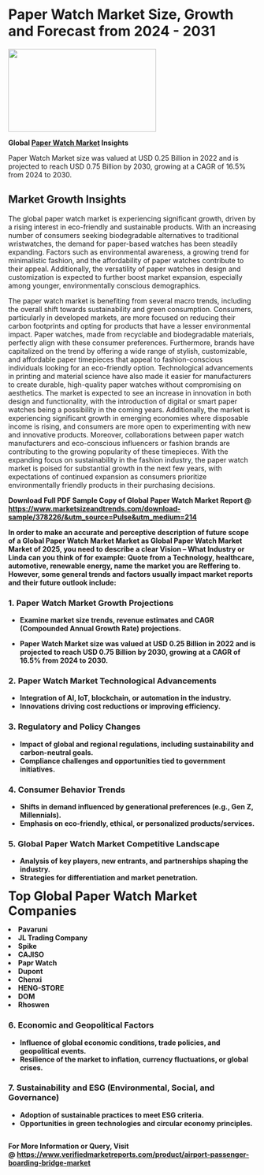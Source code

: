 <H1>Paper Watch Market Size, Growth and Forecast from 2024 - 2031</H1><img class="aligncenter size-medium wp-image-584254" src="https://thirdeyenews.in/wp-content/uploads/2024/09/Global-Market-Research-300x168.jpeg" alt="" width="300" height="168" /><p><strong>Global&nbsp;<a href="https://www.marketsizeandtrends.com/download-sample/378226/&amp;utm_source=Pulse&amp;utm_medium=214">Paper Watch Market</a> Insights</strong></p><p>Paper Watch Market size was valued at USD 0.25 Billion in 2022 and is projected to reach USD 0.75 Billion by 2030, growing at a CAGR of 16.5% from 2024 to 2030.</p><p><h2>Market Growth Insights</h2> <p>The global paper watch market is experiencing significant growth, driven by a rising interest in eco-friendly and sustainable products. With an increasing number of consumers seeking biodegradable alternatives to traditional wristwatches, the demand for paper-based watches has been steadily expanding. Factors such as environmental awareness, a growing trend for minimalistic fashion, and the affordability of paper watches contribute to their appeal. Additionally, the versatility of paper watches in design and customization is expected to further boost market expansion, especially among younger, environmentally conscious demographics.</p> <p><strong></strong></p> <p>The paper watch market is benefiting from several macro trends, including the overall shift towards sustainability and green consumption. Consumers, particularly in developed markets, are more focused on reducing their carbon footprints and opting for products that have a lesser environmental impact. Paper watches, made from recyclable and biodegradable materials, perfectly align with these consumer preferences. Furthermore, brands have capitalized on the trend by offering a wide range of stylish, customizable, and affordable paper timepieces that appeal to fashion-conscious individuals looking for an eco-friendly option. Technological advancements in printing and material science have also made it easier for manufacturers to create durable, high-quality paper watches without compromising on aesthetics. The market is expected to see an increase in innovation in both design and functionality, with the introduction of digital or smart paper watches being a possibility in the coming years. Additionally, the market is experiencing significant growth in emerging economies where disposable income is rising, and consumers are more open to experimenting with new and innovative products. Moreover, collaborations between paper watch manufacturers and eco-conscious influencers or fashion brands are contributing to the growing popularity of these timepieces. With the expanding focus on sustainability in the fashion industry, the paper watch market is poised for substantial growth in the next few years, with expectations of continued expansion as consumers prioritize environmentally friendly products in their purchasing decisions. <p><strong></p><p><span class=""><strong>Download Full PDF Sample Copy of Global Paper Watch Market Report</strong> @ <a href="https://www.marketsizeandtrends.com/download-sample/378226/&amp;utm_source=Pulse&amp;utm_medium=214" target="_blank">https://www.marketsizeandtrends.com/download-sample/378226/&amp;utm_source=Pulse&amp;utm_medium=214</a></span></p><p>In order to make an accurate and perceptive description of future scope of a Global&nbsp;Paper Watch Market Market as Global&nbsp;Paper Watch Market Market of 2025, you need to describe a clear Vision &ndash; What Industry or Linda can you think of for example: Quote from a Technology, healthcare, automotive, renewable energy, name the market you are Reffering to. However, some general trends and factors usually impact market reports and their future outlook include:</p><h3>1.&nbsp;<strong>Paper Watch Market Growth Projections</strong></h3><ul><li>Examine market size trends, revenue estimates and CAGR (Compounded Annual Growth Rate) projections.</li><li><p>Paper Watch Market size was valued at USD 0.25 Billion in 2022 and is projected to reach USD 0.75 Billion by 2030, growing at a CAGR of 16.5% from 2024 to 2030.</p></li></ul><h3>2.&nbsp;<strong>Paper Watch Market Technological Advancements</strong></h3><ul><li>Integration of AI, IoT, blockchain, or automation in the industry.</li><li>Innovations driving cost reductions or improving efficiency.</li></ul><h3>3.&nbsp;<strong>Regulatory and Policy Changes</strong></h3><ul><li>Impact of global and regional regulations, including sustainability and carbon-neutral goals.</li><li>Compliance challenges and opportunities tied to government initiatives.</li></ul><h3>4.&nbsp;<strong>Consumer Behavior Trends</strong></h3><ul><li>Shifts in demand influenced by generational preferences (e.g., Gen Z, Millennials).</li><li>Emphasis on eco-friendly, ethical, or personalized products/services.</li></ul><h3>5.&nbsp;<strong>Global Paper Watch Market Competitive Landscape</strong></h3><ul><li>Analysis of key players, new entrants, and partnerships shaping the industry.</li><li>Strategies for differentiation and market penetration.</li></ul><p data-pm-slice="1 1 []"><span style="color: inherit; font-family: inherit; font-size: 25px;">Top Global Paper Watch Market Companies</span></p><div class="" data-test-id=""><p><li>Pavaruni</li><li> JL Trading Company</li><li> Spike</li><li> CAJISO</li><li> Papr Watch</li><li> Dupont</li><li> Chenxi</li><li> HENG-STORE</li><li> DOM</li><li> Rhoswen</li></p></div><h3>6.&nbsp;<strong>Economic and Geopolitical Factors</strong></h3><ul><li>Influence of global economic conditions, trade policies, and geopolitical events.</li><li>Resilience of the market to inflation, currency fluctuations, or global crises.</li></ul><h3>7.&nbsp;<strong>Sustainability and ESG (Environmental, Social, and Governance)</strong></h3><ul><li>Adoption of sustainable practices to meet ESG criteria.</li><li>Opportunities in green technologies and circular economy principles.</li></ul><h2><strong style="font-size: 14px;">For More Information or Query, Visit @&nbsp;</strong><a style="background-color: #ffffff; font-size: 14px;" href="https://www.marketsizeandtrends.com/report/paper-watch-market/" target="_blank">https://www.verifiedmarketreports.com/product/airport-passenger-boarding-bridge-market</a></h2>

